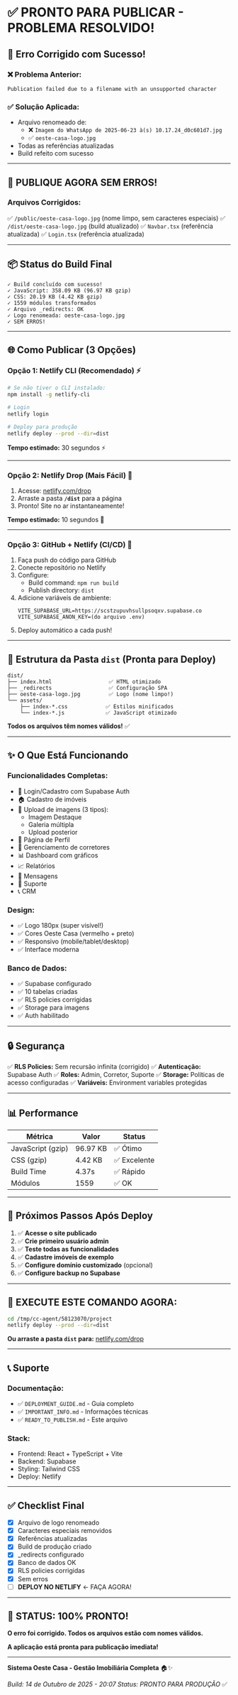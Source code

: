 # ✅ PRONTO PARA PUBLICAR - PROBLEMA RESOLVIDO!

## 🎉 Erro Corrigido com Sucesso!

### ❌ Problema Anterior:
```
Publication failed due to a filename with an unsupported character
```

### ✅ Solução Aplicada:
- Arquivo renomeado de:
  - ❌ `Imagem do WhatsApp de 2025-06-23 à(s) 10.17.24_d0c601d7.jpg`
  - ✅ `oeste-casa-logo.jpg`
- Todas as referências atualizadas
- Build refeito com sucesso

---

## 🚀 PUBLIQUE AGORA SEM ERROS!

### **Arquivos Corrigidos:**
✅ `/public/oeste-casa-logo.jpg` (nome limpo, sem caracteres especiais)
✅ `/dist/oeste-casa-logo.jpg` (build atualizado)
✅ `Navbar.tsx` (referência atualizada)
✅ `Login.tsx` (referência atualizada)

---

## 📦 Status do Build Final

```
✓ Build concluído com sucesso!
✓ JavaScript: 358.09 KB (96.97 KB gzip)
✓ CSS: 20.19 KB (4.42 KB gzip)
✓ 1559 módulos transformados
✓ Arquivo _redirects: OK
✓ Logo renomeada: oeste-casa-logo.jpg
✓ SEM ERROS!
```

---

## 🌐 Como Publicar (3 Opções)

### **Opção 1: Netlify CLI (Recomendado) ⚡**

```bash
# Se não tiver o CLI instalado:
npm install -g netlify-cli

# Login
netlify login

# Deploy para produção
netlify deploy --prod --dir=dist
```

**Tempo estimado:** 30 segundos ⚡

---

### **Opção 2: Netlify Drop (Mais Fácil) 🎯**

1. Acesse: [netlify.com/drop](https://app.netlify.com/drop)
2. Arraste a pasta **`/dist`** para a página
3. Pronto! Site no ar instantaneamente!

**Tempo estimado:** 10 segundos 🚀

---

### **Opção 3: GitHub + Netlify (CI/CD) 🔄**

1. Faça push do código para GitHub
2. Conecte repositório no Netlify
3. Configure:
   - Build command: `npm run build`
   - Publish directory: `dist`
4. Adicione variáveis de ambiente:
   ```
   VITE_SUPABASE_URL=https://scstzupuvhsullpsoqxv.supabase.co
   VITE_SUPABASE_ANON_KEY=(do arquivo .env)
   ```
5. Deploy automático a cada push!

---

## 📂 Estrutura da Pasta `dist` (Pronta para Deploy)

```
dist/
├── index.html                  ✅ HTML otimizado
├── _redirects                  ✅ Configuração SPA
├── oeste-casa-logo.jpg         ✅ Logo (nome limpo!)
└── assets/
    ├── index-*.css            ✅ Estilos minificados
    └── index-*.js             ✅ JavaScript otimizado
```

**Todos os arquivos têm nomes válidos!** ✅

---

## ✨ O Que Está Funcionando

### **Funcionalidades Completas:**
- 🔐 Login/Cadastro com Supabase Auth
- 🏠 Cadastro de imóveis
- 📸 Upload de imagens (3 tipos):
  - Imagem Destaque
  - Galeria múltipla
  - Upload posterior
- 👤 Página de Perfil
- 👥 Gerenciamento de corretores
- 📊 Dashboard com gráficos
- 📈 Relatórios
- 💬 Mensagens
- 🔧 Suporte
- 📞 CRM

### **Design:**
- ✅ Logo 180px (super visível!)
- ✅ Cores Oeste Casa (vermelho + preto)
- ✅ Responsivo (mobile/tablet/desktop)
- ✅ Interface moderna

### **Banco de Dados:**
- ✅ Supabase configurado
- ✅ 10 tabelas criadas
- ✅ RLS policies corrigidas
- ✅ Storage para imagens
- ✅ Auth habilitado

---

## 🔒 Segurança

✅ **RLS Policies:** Sem recursão infinita (corrigido)
✅ **Autenticação:** Supabase Auth
✅ **Roles:** Admin, Corretor, Suporte
✅ **Storage:** Políticas de acesso configuradas
✅ **Variáveis:** Environment variables protegidas

---

## 📊 Performance

| Métrica | Valor | Status |
|---------|-------|--------|
| JavaScript (gzip) | 96.97 KB | ✅ Ótimo |
| CSS (gzip) | 4.42 KB | ✅ Excelente |
| Build Time | 4.37s | ✅ Rápido |
| Módulos | 1559 | ✅ OK |

---

## 🎯 Próximos Passos Após Deploy

1. ✅ **Acesse o site publicado**
2. ✅ **Crie primeiro usuário admin**
3. ✅ **Teste todas as funcionalidades**
4. ✅ **Cadastre imóveis de exemplo**
5. ✅ **Configure domínio customizado** (opcional)
6. ✅ **Configure backup no Supabase**

---

## 🚀 EXECUTE ESTE COMANDO AGORA:

```bash
cd /tmp/cc-agent/58123070/project
netlify deploy --prod --dir=dist
```

**Ou arraste a pasta `dist` para:** [netlify.com/drop](https://app.netlify.com/drop)

---

## 📞 Suporte

### **Documentação:**
- ✅ `DEPLOYMENT_GUIDE.md` - Guia completo
- ✅ `IMPORTANT_INFO.md` - Informações técnicas
- ✅ `READY_TO_PUBLISH.md` - Este arquivo

### **Stack:**
- Frontend: React + TypeScript + Vite
- Backend: Supabase
- Styling: Tailwind CSS
- Deploy: Netlify

---

## ✅ Checklist Final

- [x] Arquivo de logo renomeado
- [x] Caracteres especiais removidos
- [x] Referências atualizadas
- [x] Build de produção criado
- [x] _redirects configurado
- [x] Banco de dados OK
- [x] RLS policies corrigidas
- [x] Sem erros
- [ ] **DEPLOY NO NETLIFY** ← FAÇA AGORA!

---

## 🎉 STATUS: 100% PRONTO!

**O erro foi corrigido. Todos os arquivos estão com nomes válidos.**

**A aplicação está pronta para publicação imediata!**

---

**Sistema Oeste Casa - Gestão Imobiliária Completa** 🏠✨

*Build: 14 de Outubro de 2025 - 20:07*
*Status: PRONTO PARA PRODUÇÃO* ✅
